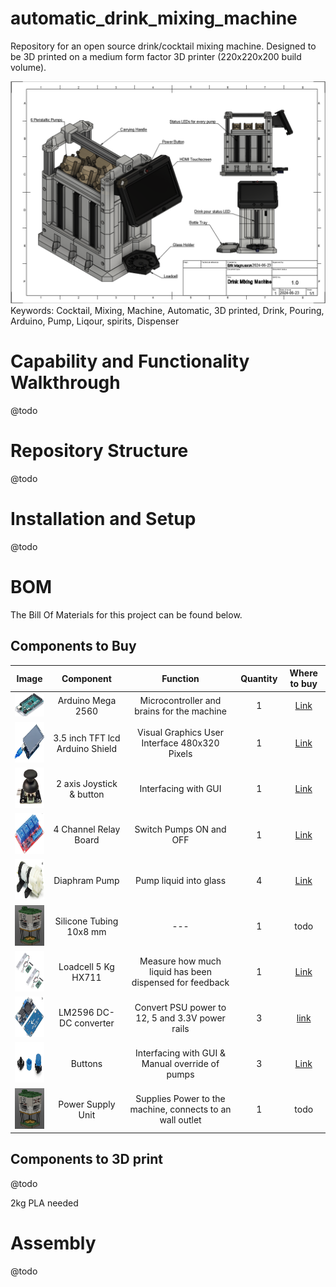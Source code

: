 # automatic_drink_mixing_machine
Repository for an open source drink/cocktail mixing machine. Designed to be 3D printed on a medium form factor 3D printer (220x220x200 build volume).



<!-- ![image](images/early_render.png) -->
<img src="Resources/drawings/drawing.png" > 
Keywords: Cocktail, Mixing, Machine, Automatic, 3D printed, Drink, Pouring, Arduino, Pump, Liqour, spirits, Dispenser


# Capability and Functionality Walkthrough
@todo

# Repository Structure
@todo

# Installation and Setup
@todo

# BOM
The Bill Of Materials for this project can be found below. 

## Components to Buy
| Image | Component | Function    | Quantity    | Where to buy |
| :---:   | :---: | :---: | :---: |  :---: |
|  <img src="Resources/component_images/arduino_mega.png" width="65"> | Arduino Mega 2560| Microcontroller and brains for the machine | 1 |   [Link](https://www.amazon.com/ARDUINO-MEGA-2560-REV3-A000067/dp/B0046AMGW0/ref=sr_1_1_sspa?keywords=arduino+mega&qid=1688582569&sr=8-1-spons&sp_csd=d2lkZ2V0TmFtZT1zcF9hdGY&psc=1) |
|  <img src="Resources/component_images/tft_lcd.png" width="65" height="65"> | 3.5 inch TFT lcd Arduino Shield| Visual Graphics User Interface 480x320 Pixels | 1 |   [Link](https://www.amazon.com/Hosyond-480X320-Display-Compatible-Mega2560/dp/B0B5ML6R5L/ref=sr_1_3?keywords=arduino+3.5+inch+tft+lcd+display+touch+screen+uno+r3+board+p&qid=1688582762&sprefix=tft+lcd+3.5%2Caps%2C178&sr=8-3) |
|  <img src="Resources/component_images/joystick.png" width="65" height="65"> | 2 axis Joystick & button | Interfacing with GUI | 1 |   [Link](https://www.amazon.com/DIYables-Joystick-Arduino-ESP8266-Raspberry/dp/B0BPGRN48J/ref=sr_1_3?keywords=arduino+joystick&qid=1688582840&sprefix=arduino+joyst%2Caps%2C173&sr=8-3) |
|  <img src="Resources/component_images/4chn_relay.png" width="65" height="65"> | 4 Channel Relay Board | Switch Pumps ON and OFF | 1 |  [Link](https://www.amazon.com/HiLetgo-Channel-OPTO-Isolated-Support-Trigger/dp/B00LW2G7V6/ref=sr_1_1_sspa?keywords=4+channel+relay+module+12v&qid=1688582905&sprefix=relay+4+ch%2Caps%2C177&sr=8-1-spons&sp_csd=d2lkZ2V0TmFtZT1zcF9hdGY&psc=1) |
|  <img src="Resources/component_images/diaphram_pump.png" width="65" height="65"> | Diaphram Pump | Pump liquid into glass | 4 |  [Link](https://www.amazon.com/Gikfun-Aquarium-Cooled-Diaphragm-EK1856/dp/B0744FWNFR/ref=sxin_17_pa_sp_search_thematic_sspa?content-id=amzn1.sym.749943ff-94bd-4679-8f03-3b5488f65fae%3Aamzn1.sym.749943ff-94bd-4679-8f03-3b5488f65fae&cv_ct_cx=12v+diaphragm+pump&keywords=12v+diaphragm+pump&pd_rd_i=B0744FWNFR&pd_rd_r=19751b0d-c8ad-42c9-bfed-f24ed475ad50&pd_rd_w=3Kpnu&pd_rd_wg=Ovpfx&pf_rd_p=749943ff-94bd-4679-8f03-3b5488f65fae&pf_rd_r=MY901Q6J3KKBB5CFV43T&qid=1688582971&sbo=RZvfv%2F%2FHxDF%2BO5021pAnSA%3D%3D&sprefix=12v+diap%2Caps%2C172&sr=1-4-2b34d040-5c83-4b7f-ba01-15975dfb8828-spons&sp_csd=d2lkZ2V0TmFtZT1zcF9zZWFyY2hfdGhlbWF0aWM&psc=1) |
|  <img src="Resources/early_render.png" width="65" height="65"> | Silicone Tubing 10x8 mm | --- | 1 |  todo |
|  <img src="Resources/component_images/loadcell.png" width="65" height="65"> | Loadcell 5 Kg HX711 | Measure how much liquid has been dispensed for feedback | 1 |  [Link](https://www.amazon.com/Digital-Weighing-Arduino-Portable-Electronic/dp/B09K7G3477/ref=sr_1_1_sspa?crid=I0D8OYKD2RLQ&keywords=5kg+load+cell&qid=1688583078&sprefix=5kg+loadcel%2Caps%2C175&sr=8-1-spons&sp_csd=d2lkZ2V0TmFtZT1zcF9hdGY&psc=1) |
|  <img src="Resources/component_images/dcdc.png" width="65" height="65"> | LM2596 DC-DC converter | Convert PSU power to 12, 5 and 3.3V power rails | 3 |  [link](https://www.amazon.com/Regulator-Adjustable-Converter-Electronic-Stabilizer/dp/B07PDGG84B/ref=sr_1_3?keywords=lm2596+dc-dc+buck+converter&qid=1688583162&sprefix=lm25%2Caps%2C172&sr=8-3) |
|  <img src="Resources/component_images/button.png" width="65" height="65"> | Buttons | Interfacing with GUI & Manual override of pumps | 3 |  [Link](https://www.amazon.com/WOWOONE-12x12x7-3-Tactile-Momentary-Assortment/dp/B08JLWTQ3C/ref=sr_1_1_sspa?crid=BQF6J5BHRU95&keywords=arduino+button&qid=1688583248&sprefix=arduino+butto%2Caps%2C171&sr=8-1-spons&sp_csd=d2lkZ2V0TmFtZT1zcF9hdGY&psc=1) |
|  <img src="Resources/early_render.png" width="65" height="65"> | Power Supply Unit | Supplies Power to the machine, connects to an wall outlet | 1 |  todo |


## Components to 3D print
@todo

2kg PLA needed

# Assembly
@todo
